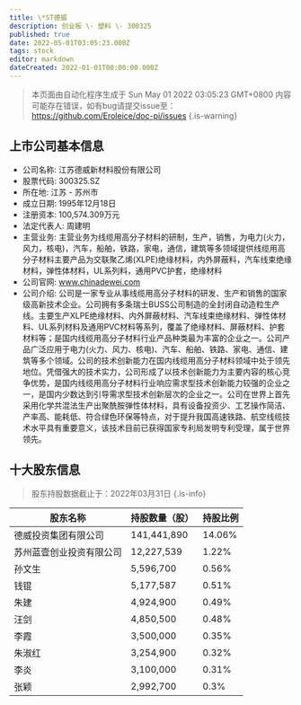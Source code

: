 ```yaml
---
title: \*ST德威
description: 创业板 \- 塑料 \- 300325
published: true
date: 2022-05-01T03:05:23.000Z
tags: stock
editor: markdown
dateCreated: 2022-01-01T00:00:00.000Z
---
```


> 本页面由自动化程序生成于 Sun May 01 2022 03:05:23 GMT+0800
> 内容可能存在错误，如有bug请提交issue至：https://github.com/Eroleice/doc-pi/issues
{.is-warning}

## 上市公司基本信息
- 公司名称: 江苏德威新材料股份有限公司
- 股票代码: 300325.SZ
- 所在地: 江苏 - 苏州市
- 成立日期: 1995年12月18日
- 注册资本: 100,574.309万元
- 法定代表人: 周建明
- 主营业务: 主营业务为线缆用高分子材料的研制，生产，销售，为电力(火力，风力，核电)，汽车，船舶，铁路，家电，通信，建筑等多领域提供线缆用高分子材料主要产品为交联聚乙烯(XLPE)绝缘材料，内外屏蔽料，汽车线束绝缘材料，弹性体材料，UL系列料，通用PVC护套，绝缘材料
- 公司官网: www.chinadewei.com
- 公司介绍: 公司是一家专业从事线缆用高分子材料的研发、生产和销售的国家级高新技术企业。公司拥有多条瑞士BUSS公司制造的全封闭自动造粒生产线。主要生产XLPE绝缘材料、内外屏蔽材料、汽车线束绝缘材料、弹性体材料、UL系列材料及通用PVC材料等系列，覆盖了绝缘材料、屏蔽材料、护套材料等；是国内线缆用高分子材料行业产品种类最为丰富的企业之一。公司产品广泛应用于电力(火力、风力、核电)、汽车、船舶、铁路、家电、通信、建筑等多个领域。公司的技术创新能力在国内线缆用高分子材料领域中处于领先地位。凭借强大的技术实力，公司形成了以技术创新能力为主要内容的核心竞争优势，是国内线缆用高分子材料行业响应需求型技术创新能力较强的企业之一，是国内少数达到引导需求型技术创新层次的企业之一。公司在世界上首先采用化学共混法生产出聚酰胺弹性体材料，具有设备投资少、工艺操作简洁、产率高、能耗低、符合绿色环保等特点，对于提升我国高速铁路、航空线缆技术水平具有重要意义，该技术目前已获得国家专利局发明专利受理，属于世界领先。


## 十大股东信息
> 股东持股数据截止于：2022年03月31日
{.is-info}

| 股东名称 | 持股数量（股） | 持股比例 |
| --- | --- | --- |
| 德威投资集团有限公司 | 141,441,890 | 14.06% |
| 苏州蓝壹创业投资有限公司 | 12,227,539 | 1.22% |
| 孙文生 | 5,596,700 | 0.56% |
| 钱锟 | 5,177,587 | 0.51% |
| 朱建 | 4,924,900 | 0.49% |
| 汪剑 | 4,850,500 | 0.48% |
| 李霞 | 3,500,000 | 0.35% |
| 朱淑红 | 3,254,900 | 0.32% |
| 李炎 | 3,100,000 | 0.31% |
| 张颖 | 2,992,700 | 0.3% |




